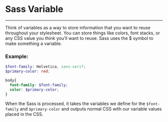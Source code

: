 # Sass Variable
***
Think of variables as a way to store information that you want to reuse throughout your stylesheet. You can store things like colors, font stacks, or any CSS value you think you’ll want to reuse. Sass uses the $ symbol to make something a variable.
### Example:
```scss
$font-family: Helvetica, sans-serif;
$primary-color: red;

body{
  font-family: $font-family;
  color: $primary-color;  
}
```

When the Sass is processed, it takes the variables we define for the `$font-family` and `$primary-color` and outputs normal CSS with our variable values placed in the CSS.